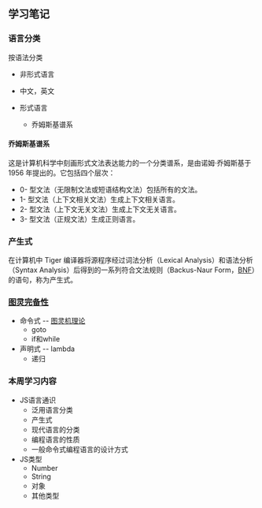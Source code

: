 ## 学习笔记

### 语言分类

按语法分类

* 非形式语言
* 中文，英文
* 形式语言

  * 乔姆斯基谱系

#### 乔姆斯基谱系

这是计算机科学中刻画形式文法表达能力的一个分类谱系，是由诺姆·乔姆斯基于 1956 年提出的。它包括四个层次：

* 0- 型文法（无限制文法或短语结构文法）包括所有的文法。
* 1- 型文法（上下文相关文法）生成上下文相关语言。
* 2- 型文法（上下文无关文法）生成上下文无关语言。
* 3- 型文法（正规文法）生成正则语言。

### 产生式

 在计算机中 Tiger 编译器将源程序经过词法分析（Lexical Analysis）和语法分析（Syntax Analysis）后得到的一系列符合文法规则（Backus-Naur Form，[BNF](https://zh.wikipedia.org/wiki/%E5%B7%B4%E7%A7%91%E6%96%AF%E8%8C%83%E5%BC%8F)）的语句，称为产生式。

### [图灵完备性](https://zh.wikipedia.org/wiki/%E5%9C%96%E9%9D%88%E5%AE%8C%E5%82%99%E6%80%A7)

* 命令式 -- [图灵机理论](https://zh.wikipedia.org/wiki/%E5%9B%BE%E7%81%B5%E6%9C%BA)
  * goto
  * if和while
* 声明式 -- lambda
  * 递归



### 本周学习内容

* JS语言通识
  * 泛用语言分类
  * 产生式
  * 现代语言的分类
  * 编程语言的性质
  * 一般命令式编程语言的设计方式
* JS类型
  * Number
  * String
  * 对象
  * 其他类型